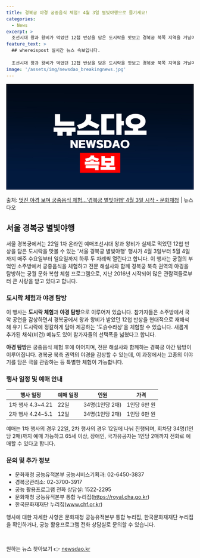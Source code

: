 ```yaml
---
title: 경복궁 야경 궁중음식 체험! 4월 3일 별빛야행으로 즐기세요!
categories:
  - News
excerpt: >
  조선시대 왕과 왕비가 먹었던 12첩 반상을 담은 도시락을 맛보고 경복궁 북쪽 지역을 거닐며 야경을 즐길 수 …
feature_text: >
  ## whereispost 실시간 뉴스 속보입니다.

  조선시대 왕과 왕비가 먹었던 12첩 반상을 담은 도시락을 맛보고 경복궁 북쪽 지역을 거닐며 야경을 즐길 수 …
image: '/assets/img/newsdao_breakingnews.jpg'
---
```


![뉴스다오 속보](/assets/img/newsdao_breakingnews.jpg)

<p>출처: <a href="https://newsdao.kr/3397" rel="dofollow">멋진 야경 보며 궁중음식 체험…‘경복궁 별빛야행’ 4월 3일 시작 - 문화재청</a> | 뉴스다오</p>

<h2 data-ke-size="size26">서울 경복궁 별빛야행</h2>

<p data-ke-size="size16">서울 경복궁에서는 22일 1차 온라인 예매조선시대 왕과 왕비가 실제로 먹었던 12첩 반상을 담은 도시락을 맛볼 수 있는 '서울 경복궁 별빛야행' 행사가 4월 3일부터 5월 4일까지 매주 수요일부터 일요일까지 하루 두 차례씩 열린다고 합니다. 이 행사는 궁궐의 부엌인 소주방에서 궁중음식을 체험하고 전문 해설사와 함께 경복궁 북측 권역의 야경을 탐방하는 궁궐 문화 복합 체험 프로그램으로, 지난 2016년 시작되어 많은 관람객들로부터 큰 사랑을 받고 있다고 합니다.</p>

<h3 data-ke-size="size24">도시락 체험과 야경 탐방</h3>

<p data-ke-size="size16">이 행사는 <b>도시락 체험</b>과 <b>야경 탐방</b>으로 이루어져 있습니다. 참가자들은 소주방에서 국악 공연을 감상하면서 경복궁에서 왕과 왕비가 받았던 12첩 반상을 현대적으로 재해석해 유기 도시락에 정갈하게 담아 제공하는 '도슭수라상'을 체험할 수 있습니다. 새롭게 추가된 채식(비건) 메뉴도 있어 참가자들의 선택폭을 넓혔다고 합니다.</p>

<p data-ke-size="size16"><b>야경 탐방</b>은 궁중음식 체험 후에 이어지며, 전문 해설사와 함께하는 경복궁 야간 탐방이 이루어집니다. 경복궁 북측 권역의 야경을 감상할 수 있는데, 이 과정에서는 고종의 이야기를 담은 극을 관람하는 등 특별한 체험이 가능합니다.</p>

<h3 data-ke-size="size24">행사 일정 및 예매 안내</h3>

<table>
	<thead>
		<tr>
			<th>행사 일정</th>
			<th>예매 일정</th>
			<th>인원</th>
			<th>가격</th>
		</tr>
	</thead>
	<tbody>
		<tr>
			<td>1차 행사 4.3~4.21</td>
			<td>22일</td>
			<td>34명(1인당 2매)</td>
			<td>1인당 6만 원</td>
		</tr>
		<tr>
			<td>2차 행사 4.24~5.1</td>
			<td>12일</td>
			<td>34명(1인당 2매)</td>
			<td>1인당 6만 원</td>
		</tr>
	</tbody>
</table>

<p data-ke-size="size16">예매는 1차 행사의 경우 22일, 2차 행사의 경우 12일에 나눠 진행되며, 회차당 34명(1인당 2매)까지 예매 가능하고 65세 이상, 장애인, 국가유공자는 1인당 2매까지 전화로 예매할 수 있다고 합니다.</p>

<h3 data-ke-size="size24">문의 및 추가 정보</h3>

<ul>
	<li>문화재청 궁능유적본부 궁능서비스기획과: 02-6450-3837</li>
	<li>경복궁관리소: 02-3700-3917</li>
	<li>궁능 활용프로그램 전화 상담실: 1522-2295</li>
	<li>문화재청 궁능유적본부 통합 누리집(<a href="https://royal.cha.go.kr">https://royal.cha.go.kr</a>)</li>
	<li>한국문화재재단 누리집(<a href="www.chf.or.kr">www.chf.or.kr</a>)</li>
</ul>

<p data-ke-size="size16">행사에 대한 자세한 사항은 문화재청 궁능유적본부 통합 누리집, 한국문화재재단 누리집을 확인하거나, 궁능 활용프로그램 전화 상담실로 문의할 수 있습니다.</p>

<p data-ke-size="size16">&nbsp;</p> 

원하는 뉴스 찾아보기 👉 <a href="https://newsdao.kr" rel="dofollow">newsdao.kr</a>


